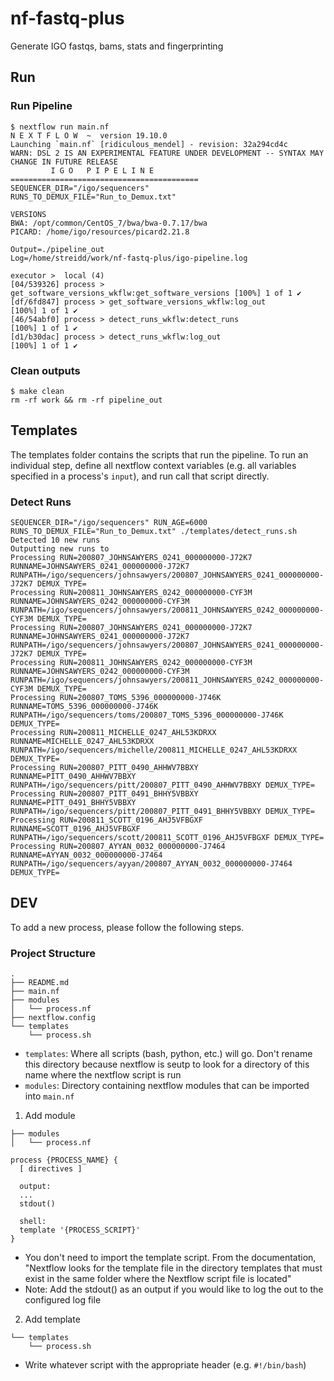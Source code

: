 # nf-fastq-plus
Generate IGO fastqs, bams, stats and fingerprinting

## Run
### Run Pipeline
```
$ nextflow run main.nf
N E X T F L O W  ~  version 19.10.0
Launching `main.nf` [ridiculous_mendel] - revision: 32a294cd4c
WARN: DSL 2 IS AN EXPERIMENTAL FEATURE UNDER DEVELOPMENT -- SYNTAX MAY CHANGE IN FUTURE RELEASE
         I G O   P I P E L I N E
==========================================
SEQUENCER_DIR="/igo/sequencers"
RUNS_TO_DEMUX_FILE="Run_to_Demux.txt"

VERSIONS
BWA: /opt/common/CentOS_7/bwa/bwa-0.7.17/bwa
PICARD: /home/igo/resources/picard2.21.8

Output=./pipeline_out
Log=/home/streidd/work/nf-fastq-plus/igo-pipeline.log

executor >  local (4)
[04/539326] process > get_software_versions_wkflw:get_software_versions [100%] 1 of 1 ✔
[df/6fd847] process > get_software_versions_wkflw:log_out               [100%] 1 of 1 ✔
[46/54abf0] process > detect_runs_wkflw:detect_runs                     [100%] 1 of 1 ✔
[d1/b30dac] process > detect_runs_wkflw:log_out                         [100%] 1 of 1 ✔
```

### Clean outputs
```
$ make clean
rm -rf work && rm -rf pipeline_out
```
## Templates
The templates folder contains the scripts that run the pipeline. To run an individual step, define all nextflow context variables (e.g. all variables specified in a process's `input`), and run call that script directly.

### Detect Runs
```
SEQUENCER_DIR="/igo/sequencers" RUN_AGE=6000 RUNS_TO_DEMUX_FILE="Run_to_Demux.txt" ./templates/detect_runs.sh
Detected 10 new runs
Outputting new runs to
Processing RUN=200807_JOHNSAWYERS_0241_000000000-J72K7 RUNNAME=JOHNSAWYERS_0241_000000000-J72K7 RUNPATH=/igo/sequencers/johnsawyers/200807_JOHNSAWYERS_0241_000000000-J72K7 DEMUX_TYPE=
Processing RUN=200811_JOHNSAWYERS_0242_000000000-CYF3M RUNNAME=JOHNSAWYERS_0242_000000000-CYF3M RUNPATH=/igo/sequencers/johnsawyers/200811_JOHNSAWYERS_0242_000000000-CYF3M DEMUX_TYPE=
Processing RUN=200807_JOHNSAWYERS_0241_000000000-J72K7 RUNNAME=JOHNSAWYERS_0241_000000000-J72K7 RUNPATH=/igo/sequencers/johnsawyers/200807_JOHNSAWYERS_0241_000000000-J72K7 DEMUX_TYPE=
Processing RUN=200811_JOHNSAWYERS_0242_000000000-CYF3M RUNNAME=JOHNSAWYERS_0242_000000000-CYF3M RUNPATH=/igo/sequencers/johnsawyers/200811_JOHNSAWYERS_0242_000000000-CYF3M DEMUX_TYPE=
Processing RUN=200807_TOMS_5396_000000000-J746K RUNNAME=TOMS_5396_000000000-J746K RUNPATH=/igo/sequencers/toms/200807_TOMS_5396_000000000-J746K DEMUX_TYPE=
Processing RUN=200811_MICHELLE_0247_AHL53KDRXX RUNNAME=MICHELLE_0247_AHL53KDRXX RUNPATH=/igo/sequencers/michelle/200811_MICHELLE_0247_AHL53KDRXX DEMUX_TYPE=
Processing RUN=200807_PITT_0490_AHHWV7BBXY RUNNAME=PITT_0490_AHHWV7BBXY RUNPATH=/igo/sequencers/pitt/200807_PITT_0490_AHHWV7BBXY DEMUX_TYPE=
Processing RUN=200807_PITT_0491_BHHY5VBBXY RUNNAME=PITT_0491_BHHY5VBBXY RUNPATH=/igo/sequencers/pitt/200807_PITT_0491_BHHY5VBBXY DEMUX_TYPE=
Processing RUN=200811_SCOTT_0196_AHJ5VFBGXF RUNNAME=SCOTT_0196_AHJ5VFBGXF RUNPATH=/igo/sequencers/scott/200811_SCOTT_0196_AHJ5VFBGXF DEMUX_TYPE=
Processing RUN=200807_AYYAN_0032_000000000-J7464 RUNNAME=AYYAN_0032_000000000-J7464 RUNPATH=/igo/sequencers/ayyan/200807_AYYAN_0032_000000000-J7464 DEMUX_TYPE=
```

## DEV
To add a new process, please follow the following steps.

### Project Structure
```
.
├── README.md
├── main.nf
├── modules
│   └── process.nf
├── nextflow.config
└── templates
    └── process.sh
```
* `templates`: Where all scripts (bash, python, etc.) will go. Don't rename this directory because nextflow is seutp to look for a directory of this name where the nextflow script is run
* `modules`: Directory containing nextflow modules that can be imported into `main.nf`

1) Add module
```
├── modules
│   └── process.nf
```
```
process {PROCESS_NAME} {
  [ directives ]

  output:
  ...
  stdout()

  shell:
  template '{PROCESS_SCRIPT}'
}
```
* You don't need to import the template script. From the documentation, "Nextflow looks for the template file in the directory templates that must exist in the same folder where the Nextflow script file is located"
* Note: Add the stdout() as an output if you would like to log the out to the configured log file

2) Add template
```
└── templates
    └── process.sh
```
* Write whatever script with the appropriate header (e.g. `#!/bin/bash`)
